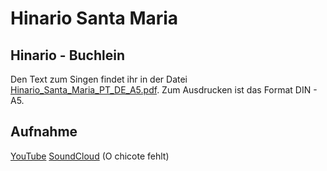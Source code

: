 # Hinario Santa Maria

## Hinario - Buchlein
Den Text zum Singen findet ihr in der Datei [Hinario_Santa_Maria_PT_DE_A5.pdf](https://github.com/Ceu-Da-Luz-De-Jesus/hinarien/raw/main/Santa_Maria/Hinario_Santa_Maria_PT_DE_A5.pdf). Zum Ausdrucken ist das Format DIN - A5. 


## Aufnahme
[YouTube](https://youtu.be/Sbs-h-13c4o?si=SrWbAnqppgKkpTlN)
[SoundCloud](https://soundcloud.com/evx-1/sets/hinario-de-santa-maria) (O chicote fehlt)
